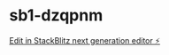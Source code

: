 # sb1-dzqpnm

[Edit in StackBlitz next generation editor ⚡️](https://stackblitz.com/~/github.com/Kiro-oos/sb1-dzqpnm)